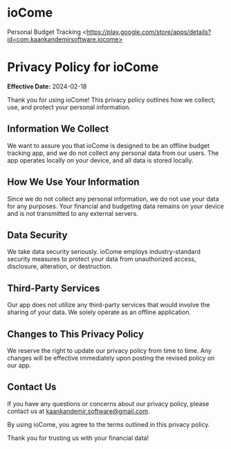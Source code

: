 # ioCome
Personal Budget Tracking &lt;https://play.google.com/store/apps/details?id=com.kaankandemirsoftware.iocome>

# Privacy Policy for ioCome

**Effective Date:** 2024-02-18

Thank you for using ioCome! This privacy policy outlines how we collect, use, and protect your personal information.

## Information We Collect

We want to assure you that ioCome is designed to be an offline budget tracking app, and we do not collect any personal data from our users. The app operates locally on your device, and all data is stored locally.

## How We Use Your Information

Since we do not collect any personal information, we do not use your data for any purposes. Your financial and budgeting data remains on your device and is not transmitted to any external servers.

## Data Security

We take data security seriously. ioCome employs industry-standard security measures to protect your data from unauthorized access, disclosure, alteration, or destruction.

## Third-Party Services

Our app does not utilize any third-party services that would involve the sharing of your data. We solely operate as an offline application.

## Changes to This Privacy Policy

We reserve the right to update our privacy policy from time to time. Any changes will be effective immediately upon posting the revised policy on our app.

## Contact Us

If you have any questions or concerns about our privacy policy, please contact us at [kaankandemir.software@gmail.com](mailto:kaankandemir.software@gmail.com).

By using ioCome, you agree to the terms outlined in this privacy policy.

Thank you for trusting us with your financial data!
